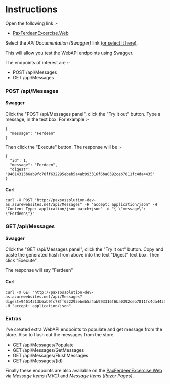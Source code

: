 # Instructions

Open the following link :-

- [PaxFerdeenExcercise.Web](http://paxsossolution-dev-as.azurewebsites.net/)

Select the _API Documentation (Swagger)_ link [(or select it here)](http://paxsossolution-dev-as.azurewebsites.net/swagger/index.html).

This will allow you test the WebAPI endpoints using Swagger.

The endpoints of interest are :-

* POST /api/Messages
* GET /api/Messages

### POST /api/Messages

#### Swagger
Click the "POST /api/Messages panel", click the "Try it out" button.  Type a message, in the text box. For example :-

```
{
  "message": "Ferdeen"
}

```
Then click the "Execute" button.  The response will be :-

```
{
  "id": 1,
  "message": "Ferdeen",
  "digest": "94614313b6ab9fc78ff632295ebeb5a4ab993316f6ba0392ceb7811fc4da4435"
}
```

#### Curl

```
curl -X POST "http://paxsossolution-dev-as.azurewebsites.net/api/Messages" -H "accept: application/json" -H "Content-Type: application/json-patch+json" -d "{ \"message\": \"Ferdeen\"}"
```

### GET /api/Messages

#### Swagger
Click the "GET /api/Messages panel", click the "Try it out" button.  Copy and paste the generated hash from above into the text "Digest" text box.  Then click "Execute".  

The response will say "Ferdeen"

#### Curl

```
curl -X GET "http://paxsossolution-dev-as.azurewebsites.net/api/Messages?digest=94614313b6ab9fc78ff632295ebeb5a4ab993316f6ba0392ceb7811fc4da4435" -H "accept: application/json"
```
### Extras

I've created extra WebAPI endpoints to populate and get message from the store. Also to flush out the messages from the store.

* GET /api/Messages/Populate
* GET /api/Messages/GetMessages
* GET /api/Messages/FlushMessages
* GET /api/Messages/{id}

Finally these endpoints are also available on the [PaxFerdeenExcercise.Web](http://paxsossolution-dev-as.azurewebsites.net/) via _Message Items (MVC)_ and _Message Items (Razor Pages)_.